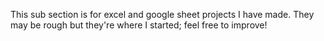 This sub section is for excel and google sheet projects I have made.
They may be rough but they're where I started; feel free to improve!
